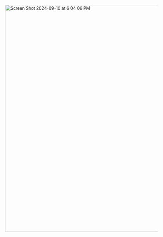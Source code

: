 
<img width="749" alt="Screen Shot 2024-09-10 at 6 04 06 PM" src="https://github.com/user-attachments/assets/4d8b4b17-94c9-48d0-8878-5ccaf1e1925d">
